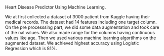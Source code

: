 Heart Disease Predictor Using Machine Learning.

We at first collected a dataset of 3000 patient from Kaggle having their medical records. The dataset had 14 features including one target column. On the pre processsing part, we did some data augmentation and took care of the nal values. We also made range for the columns having continuous values like age. Then we used various machine learning algortihms on the augmented dataset. We achieved highest accuracy using Logistic Regression which is 81%. 
